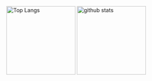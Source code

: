 <p align="left">
  <img alt="Top Langs" height="180px" src="https://github-readme-stats.vercel.app/api/top-langs/?username=daichi0812&theme=tokyonight" />
  <img alt="github stats" height="180px" src="https://github-readme-stats.vercel.app/api?username=daichi0812&theme=tokyonight&show_icons=true" />
</p>
